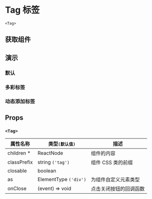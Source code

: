 # Tag 标签

`<Tag>`

## 获取组件

<!--{include:(components/tag/fragments/import.md)}-->

## 演示

### 默认

<!--{include:`basic.md`}-->

### 多彩标签

<!--{include:`color.md`}-->

### 动态添加标签

<!--{include:`dynamic.md`}-->

## Props

### `<Tag>`

| 属性名称    | 类型`(默认值)`        | 描述                   |
| ----------- | --------------------- | ---------------------- |
| children \* | ReactNode             | 组件的内容             |
| classPrefix | string `('tag')`      | 组件 CSS 类的前缀      |
| closable    | boolean               |
| as          | ElementType `('div')` | 为组件自定义元素类型   |
| onClose     | (event) => void       | 点击关闭按钮的回调函数 |
